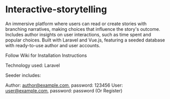 # Interactive-storytelling
An immersive platform where users can read or create stories with branching narratives, making choices that influence the story's outcome. Includes author insights on user interactions, such as time spent and popular choices. Built with Laravel and Vue.js, featuring a seeded database with ready-to-use author and user accounts.

Follow Wiki for Installation Instructions

Technology used: Laravel

Seeder includes:

Author: author@example.com, password: 123456
User: user@example.com, password: password (Or Register)

